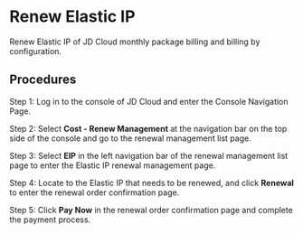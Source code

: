 # Renew Elastic IP

Renew Elastic IP of JD Cloud monthly package billing and billing by configuration.

## Procedures

Step 1: Log in to the console of JD Cloud and enter the Console Navigation Page.

Step 2: Select **Cost - Renew Management** at the navigation bar on the top side of the console and go to the renewal management list page.

Step 3: Select **EIP** in the left navigation bar of the renewal management list page to enter the Elastic IP renewal management page.

Step 4: Locate to the Elastic IP that needs to be renewed, and click **Renewal** to enter the renewal order confirmation page.

Step 5: Click **Pay Now** in the renewal order confirmation page and complete the payment process.
